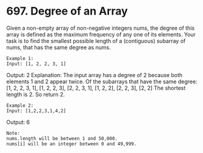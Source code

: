 # 697. Degree of an Array

Given a non-empty array of non-negative integers nums, the degree of this
        array is defined as the maximum frequency of any one of its elements.
    Your task is to find the smallest possible length of a (contiguous) subarray of
        nums, that has the same degree as nums.

    Example 1:
    Input: [1, 2, 2, 3, 1]
Output: 2
Explanation:
The input array has a degree of 2 because both elements 1 and 2 appear twice.
Of the subarrays that have the same degree:
[1, 2, 2, 3, 1], [1, 2, 2, 3], [2, 2, 3, 1], [1, 2, 2], [2, 2, 3], [2, 2]
The shortest length is 2. So return 2.

    

    Example 2:
    Input: [1,2,2,3,1,4,2]
Output: 6

    

    Note:
    nums.length will be between 1 and 50,000.
    nums[i] will be an integer between 0 and 49,999.